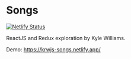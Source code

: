 # Songs

[![Netlify Status](https://api.netlify.com/api/v1/badges/f909f76b-373f-4601-8b4a-398dccf4cbd2/deploy-status)](https://app.netlify.com/sites/krwjs-songs/deploys)

ReactJS and Redux exploration by Kyle Williams.

Demo: https://krwjs-songs.netlify.app/
